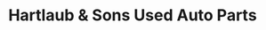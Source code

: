 ---
title: "Hartlaub & Sons Used Auto Parts"
url: /littlestown/hartlaub-and-sons-used-auto-parts/
shop: car parts
---